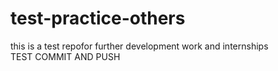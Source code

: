 # test-practice-others
this is a test repofor further development work and internships
<br>
TEST COMMIT AND PUSH
